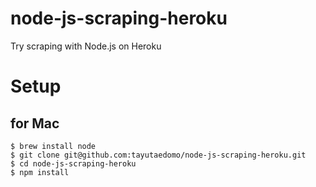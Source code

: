 # node-js-scraping-heroku
Try scraping with Node.js on Heroku

# Setup
## for Mac
```
$ brew install node
$ git clone git@github.com:tayutaedomo/node-js-scraping-heroku.git
$ cd node-js-scraping-heroku
$ npm install
```

